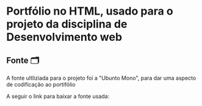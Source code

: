 <body>
<h1>Portfólio no HTML, usado para o projeto da disciplina de Desenvolvimento web</h1>

<h2>Fonte 🗂️</h2>
  <p> A fonte ultliziada para o projeto foi a "Ubunto Mono", para dar uma aspecto de codificação ao portifólio </p>
  <p> A seguir o link para baixar a fonte usada: <a href="https://fonts.google.com/specimen/Ubuntu+Mono> link da fonte </p>

<h2> Emoji ✨</h2>
  <p> Os emojis no final, perto do rodapé e embaixo da caixa de email, estão carregando os links para as redes sociais: Instagram, Tiktok e Github</p>
</body>
